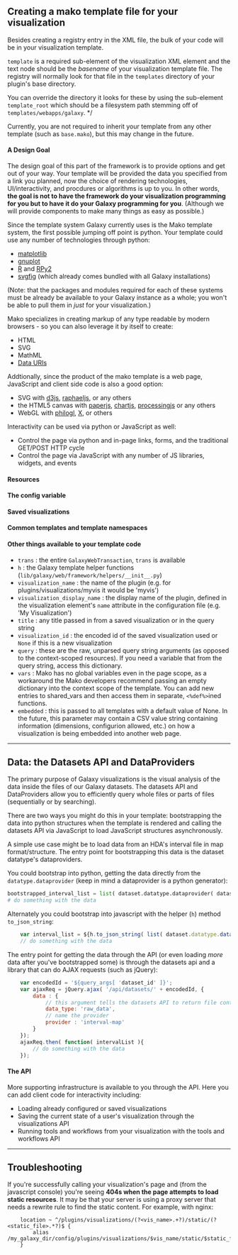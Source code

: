 ## Creating a mako template file for your visualization

Besides creating a registry entry in the XML file, the bulk of your code will be in your visualization template.

`template` is a required sub-element of the visualization XML element and the text node should be the *basename*
of your visualization template file. The registry will normally look for that file in the `templates` directory of
your plugin's base directory.


You can override the directory it looks for these by using the sub-element `template_root` which
should be a filesystem path stemming off of `templates/webapps/galaxy`.
*/

Currently, you are not required to inherit your template from any other template (such as `base.mako`), but this may
change in the future.


#### A Design Goal

The design goal of this part of the framework is to provide options and get out of your way. Your template will be
provided the data you specified from a link you planned, now the choice of rendering technologies, UI/interactivity,
and procdures or algorithms is up to you. In other words, **the goal is not to have the framework do your visualization
programming for you but to have it do your Galaxy programming for you**. (Although we will provide components to
make many things as easy as possible.)

Since the template system Galaxy currently uses is the Mako template system, the first possible jumping off point is
python. Your template could use any number of technologies through python:
* [matplotlib](http://matplotlib.org)
* [gnuplot](http://gnuplot.info)
* [R](http://r-project.org) and [RPy2](http://rpy.sourceforge.net/rpy2.html)
* [svgfig](http://code.google.com/p/svgfig) (which already comes bundled with all Galaxy installations)

(Note: that the packages and modules required for each of these systems must be already be available to your Galaxy
instance as a whole; you won't be able to pull them in *just* for your visualization.)

Mako specializes in creating markup of any type readable by modern browsers - so you can also leverage it by itself to
create:
* HTML
* SVG
* MathML
* [Data URIs](http://en.wikipedia.org/wiki/Data_URI_scheme)

Addtionally, since the product of the mako template is a web page, JavaScript and client side code is also a good option:
* SVG with [d3js](http://d3js.org), [raphaeljs](http://raphaeljs.com), or any others
* the HTML5 canvas with [paperjs](http://paperjs.org), [chartjs](http://chartjs.org),
  [processingjs](http://processingjs.org) or any others
* WebGL with [philogl](http://senchalabs.org/philogl), [X](http://github.com/xtk/X), or others

Interactivity can be used via python or JavaScript as well:
* Control the page via python and in-page links, forms, and the traditional GET/POST HTTP cycle
* Control the page via JavaScript with any number of JS libraries, widgets, and events

#### Resources

#### The config variable

#### Saved visualizations

#### Common templates and template namespaces

#### Other things available to your template code

* `trans` : the entire `GalaxyWebTransaction`, `trans` is available
* `h` : the Galaxy template helper functions (`lib/galaxy/web/framework/helpers/__init__.py`)
* `visualization_name` : the name of the plugin (e.g. for plugins/visualizations/myvis it would be 'myvis')
* `visualization_display_name` : the display name of the plugin, defined in the visualization element's `name`
  attribute in the configuration file (e.g. 'My Visualization')
* `title` : any title passed in from a saved visualization or in the query string
* `visualization_id` : the encoded id of the saved visualization used or `None` if this is a new visualization
* `query` : these are the raw, unparsed query string arguments (as opposed to the context-scoped resources). If you need
  a variable that from the query string, access this dictionary.
* `vars` : Mako has no global variables even in the page scope, as a workaround the Mako developers recommend
  passing an empty dictionary into the context scope of the template. You can add new entries to shared_vars and then
  access them in separate, `<%def%>`ined functions.
* `embedded` : this is passed to all templates with a default value of None. In the future, this parameter may contain
  a CSV value string containing information (dimensions, configurion allowed, etc.) on how a visualization is being
  embedded into another web page.

----
## Data: the Datasets API and DataProviders

The primary purpose of Galaxy visualizations is the visual analysis of the data inside the files of our Galaxy datasets.
The datasets API and DataProviders allow you to efficiently query whole files or parts of files (sequentially or by
searching).

There are two ways you might do this in your template: bootstrapping the data into python structures when the template
is rendered and calling the datasets API via JavaScript to load JavaScript structures asynchronously.

A simple use case might be to load data from an HDA's interval file in map format/structure. The entry point for
bootstrapping this data is the dataset datatype's dataproviders.


You could bootstrap into python, getting the data directly from the `datatype.dataprovider` (keep in mind a
dataprovider is a python generator):
```python
bootstrapped_interval_list = list( dataset.datatype.dataprovider( dataset, 'interval-map' ) )
# do something with the data
```


Alternately you could bootstrap into javascript with the helper (`h`) method `to_json_string`:
```javascript
    var interval_list = ${h.to_json_string( list( dataset.datatype.dataprovider( dataset, 'interval-map' ) ) )};
    // do something with the data
```


The entry point for getting the data through the API (or even loading *more* data after you've bootstrapped some) is
through the datasets api and a library that can do AJAX requests (such as jQuery):
```javascript
    var encodedId = '${query_args[ 'dataset_id' ]}';
    var ajaxReq = jQuery.ajax( '/api/datasets/' + encodedId, {
        data : {
            // this argument tells the datasets API to return file contents instead of data about the dataset itself
            data_type: 'raw_data',
            // name the provider
            provider : 'interval-map'
        }
    });
    ajaxReq.then( function( intervalList ){
        // do something with the data
    });
```



#### The API

More supporting infrastructure is available to you through the API. Here you can add client code for interactivity
including:
* Loading already configured or saved visualizations
* Saving the current state of a user's visualization through the visualizations API
* Running tools and workflows from your visualization with the tools and workflows API

----
## Troubleshooting

If you're successfully calling your visualization's page and (from the javascript console) you're seeing **404s when
the page attempts to load static resources**. It may be that your server is using a proxy server that needs a rewrite
rule to find the static content. For example, with nginx:
```nginx
    location ~ ^/plugins/visualizations/(?<vis_name>.+?)/static/(?<static_file>.*?)$ {
        alias /my_galaxy_dir/config/plugins/visualizations/$vis_name/static/$static_file;
    }
```

